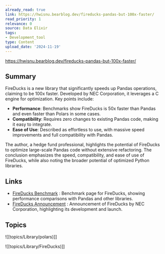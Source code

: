 ```yaml
---
already_read: true
link: https://hwisnu.bearblog.dev/fireducks-pandas-but-100x-faster/
read_priority: 1
relevance: 0
source: Data Elixir
tags:
- Development_tool
type: Content
upload_date: '2024-11-19'
---
```


https://hwisnu.bearblog.dev/fireducks-pandas-but-100x-faster/
## Summary

FireDucks is a new library that significantly speeds up Pandas operations, claiming to be 100x faster. Developed by NEC Corporation, it leverages a C engine for optimization. Key points include:

- **Performance**: Benchmarks show FireDucks is 50x faster than Pandas and even faster than Polars in some cases.
- **Compatibility**: Requires zero changes to existing Pandas code, making it easy to integrate.
- **Ease of Use**: Described as effortless to use, with massive speed improvements and full compatibility with Pandas.

The author, a hedge fund professional, highlights the potential of FireDucks to optimize large-scale Pandas code without extensive refactoring. The conclusion emphasizes the speed, compatibility, and ease of use of FireDucks, while also noting the broader potential of optimized Python libraries.
## Links

- [FireDucks Benchmark](https://fireducks-dev.github.io/docs/benchmarks/) : Benchmark page for FireDucks, showing performance comparisons with Pandas and other libraries.
- [FireDucks Announcement](https://www.nec.com/en/press/202310/global_20231019_01.html?source=post_page-----8694d4eab9c6--------------------------------) : Announcement of FireDucks by NEC Corporation, highlighting its development and launch.

## Topics

![[topics/Library/polars)]]

![[topics/Library/FireDucks)]]